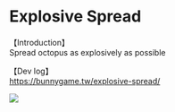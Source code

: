 # Explosive Spread
【Introduction】  
Spread octopus as explosively as possible

【Dev log】  
https://bunnygame.tw/explosive-spread/

[<img src="https://img.youtube.com/vi/XnnkKZedKnE/hqdefault.jpg">](https://youtu.be/XnnkKZedKnE)
